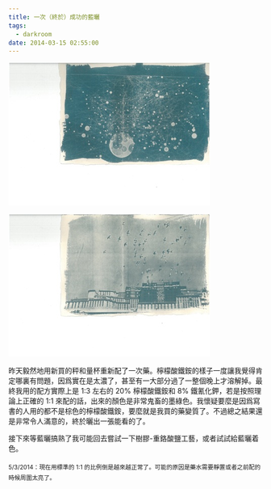 ```yaml
---
title: 一次（終於）成功的藍曬
tags:
  - darkroom
date: 2014-03-15 02:55:00
---
```


![](/imgs/2014031501/5422378.jpg)

![](/imgs/2014031501/5421712.jpg)

昨天毅然地用新買的秤和量杯重新配了一次藥。檸檬酸鐵銨的樣子一度讓我覺得肯定哪裏有問題，因爲實在是太濃了，甚至有一大部分過了一整個晚上才溶解掉。最終我用的配方實際上是 1:3 左右的 20% 檸檬酸鐵銨和 8% 鐵氰化鉀，若是按照理論上正確的 1:1 來配的話，出來的顏色是非常鬼畜的墨綠色。我懷疑要麼是因爲寫書的人用的都不是棕色的檸檬酸鐵銨，要麼就是我買的藥變質了。不過總之結果還是非常令人滿意的，終於曬出一張能看的了。

接下來等藍曬搞熟了我可能回去嘗試一下樹膠-重鉻酸鹽工藝，或者試試給藍曬着色。

<sub>5/3/2014：現在用標準的 1:1 的比例倒是越來越正常了。可能的原因是藥水需要靜置或者之前配的時候周圍太亮了。</sub>
